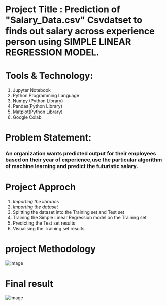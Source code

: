 # Project Title : Prediction of "Salary_Data.csv" Csvdatset to finds out salary across experience person using SIMPLE LINEAR REGRESSION MODEL.

# Tools & Technology:
1. Jupyter Notebook
2. Python Programming Language
3. Numpy (Python Library)
4. Pandas(Python Library)
5. Matplot(Python Library)
6. Google Colab

# Problem Statement:
### An organization wants predicted output for their employees based on their year of experience,use the particular algorithm of machine learning and predict the futuristic salary.            

# Project Approch
1. *Importing the libraries*
2. *Importing the dataset*
3. Splitting the dataset into the Training set and Test set
4. Training the Simple Linear Regression model on the Training set
5. Predicting the Test set results
6. Visualising the Training set results
# project Methodology
![image](https://github.com/Pranavi-17/-SIMPLE-LINEAR-REGRESSION-MODEL/assets/139945972/3ecc8e5a-27e7-45d2-a220-d3970320421a)

# Final result
![image](https://github.com/Pranavi-17/-SIMPLE-LINEAR-REGRESSION-MODEL/assets/139945972/5bb48315-c2bc-457f-bb85-19688a0f3945)


